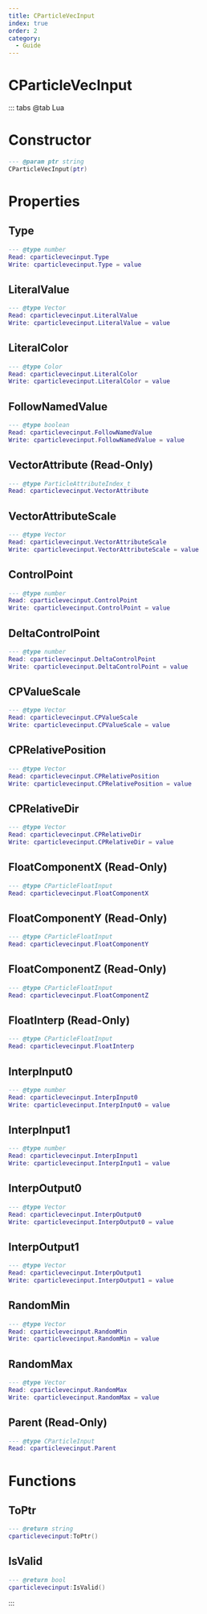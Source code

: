 ```yaml
---
title: CParticleVecInput
index: true
order: 2
category:
  - Guide
---
```


# CParticleVecInput

::: tabs
@tab Lua
# Constructor
```lua
--- @param ptr string
CParticleVecInput(ptr)
```
# Properties
## Type 
```lua
--- @type number
Read: cparticlevecinput.Type
Write: cparticlevecinput.Type = value
```
## LiteralValue 
```lua
--- @type Vector
Read: cparticlevecinput.LiteralValue
Write: cparticlevecinput.LiteralValue = value
```
## LiteralColor 
```lua
--- @type Color
Read: cparticlevecinput.LiteralColor
Write: cparticlevecinput.LiteralColor = value
```
## FollowNamedValue 
```lua
--- @type boolean
Read: cparticlevecinput.FollowNamedValue
Write: cparticlevecinput.FollowNamedValue = value
```
## VectorAttribute (Read-Only)
```lua
--- @type ParticleAttributeIndex_t
Read: cparticlevecinput.VectorAttribute
```
## VectorAttributeScale 
```lua
--- @type Vector
Read: cparticlevecinput.VectorAttributeScale
Write: cparticlevecinput.VectorAttributeScale = value
```
## ControlPoint 
```lua
--- @type number
Read: cparticlevecinput.ControlPoint
Write: cparticlevecinput.ControlPoint = value
```
## DeltaControlPoint 
```lua
--- @type number
Read: cparticlevecinput.DeltaControlPoint
Write: cparticlevecinput.DeltaControlPoint = value
```
## CPValueScale 
```lua
--- @type Vector
Read: cparticlevecinput.CPValueScale
Write: cparticlevecinput.CPValueScale = value
```
## CPRelativePosition 
```lua
--- @type Vector
Read: cparticlevecinput.CPRelativePosition
Write: cparticlevecinput.CPRelativePosition = value
```
## CPRelativeDir 
```lua
--- @type Vector
Read: cparticlevecinput.CPRelativeDir
Write: cparticlevecinput.CPRelativeDir = value
```
## FloatComponentX (Read-Only)
```lua
--- @type CParticleFloatInput
Read: cparticlevecinput.FloatComponentX
```
## FloatComponentY (Read-Only)
```lua
--- @type CParticleFloatInput
Read: cparticlevecinput.FloatComponentY
```
## FloatComponentZ (Read-Only)
```lua
--- @type CParticleFloatInput
Read: cparticlevecinput.FloatComponentZ
```
## FloatInterp (Read-Only)
```lua
--- @type CParticleFloatInput
Read: cparticlevecinput.FloatInterp
```
## InterpInput0 
```lua
--- @type number
Read: cparticlevecinput.InterpInput0
Write: cparticlevecinput.InterpInput0 = value
```
## InterpInput1 
```lua
--- @type number
Read: cparticlevecinput.InterpInput1
Write: cparticlevecinput.InterpInput1 = value
```
## InterpOutput0 
```lua
--- @type Vector
Read: cparticlevecinput.InterpOutput0
Write: cparticlevecinput.InterpOutput0 = value
```
## InterpOutput1 
```lua
--- @type Vector
Read: cparticlevecinput.InterpOutput1
Write: cparticlevecinput.InterpOutput1 = value
```
## RandomMin 
```lua
--- @type Vector
Read: cparticlevecinput.RandomMin
Write: cparticlevecinput.RandomMin = value
```
## RandomMax 
```lua
--- @type Vector
Read: cparticlevecinput.RandomMax
Write: cparticlevecinput.RandomMax = value
```
## Parent (Read-Only)
```lua
--- @type CParticleInput
Read: cparticlevecinput.Parent
```
# Functions
## ToPtr
```lua
--- @return string
cparticlevecinput:ToPtr()
```
## IsValid
```lua
--- @return bool
cparticlevecinput:IsValid()
```

:::